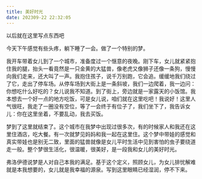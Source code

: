 ```yaml
---
title: 美好时光
date: 202309-22 22:32:05
---
```

以后就在这里写点东西吧


今天下午感觉有些头疼，躺下睡了一会。做了一个特别的梦。


我开车带着女儿到了一个城市，准备度过一个惬意的夜晚。刚下车，女儿就紧紧抱住我的腿，抬头一看竟然是一只金黄的大猛兽，像老虎又像狮子还像一条狗，慢慢向我们走来，还大叫了一声。我抱住孩子，说千万别跑，它会追。缓缓地我们绕过了它，走出了停车场。从停车场到大街上是一条斜坡，我们一边爬着，我一边问：你想吃什么好吃的？女儿说我不知道。到了街上，旁边就是一家露天的小饭馆。我本想去一个好一点的地方吃饭，可是女儿说，咱们就在这里吃吧！我说好！这里人气很旺，我走了一圈没有空位，等了一会终于有位子了，我们坐下了，我告诉女儿：你在这里坐着，不要乱动，我去买饭。


梦到了这里就结束了。这个城市在我梦中出现过很多次，有的时候家人和我还在这里住酒店，吃大餐。有一次就梦见妈妈和我一起在这里住。这个梦中带娃的感觉和真实带娃也是别无二致，里面的猛兽就像是女儿平时生活中见到害怕的虫子要绕道走一般。整个梦很生活化，很温暖，很美好，是一段我和女儿的美好时光。


弗洛伊德说梦是人对自己本我的满足。基于这个定义，照顾女儿，为女儿排忧解难就是本我想要的，女儿就是我幸福的源泉。写到这里眼睛已经湿润，停不下来。
